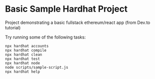 # Basic Sample Hardhat Project

Project demonstrating a basic fullstack ethereum/react app (from Dev.to tutorial)

Try running some of the following tasks:

```shell
npx hardhat accounts
npx hardhat compile
npx hardhat clean
npx hardhat test
npx hardhat node
node scripts/sample-script.js
npx hardhat help
```
